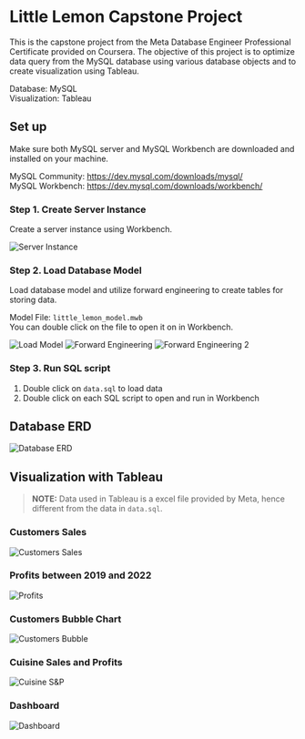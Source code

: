 # Little Lemon Capstone Project

This is the capstone project from the Meta Database Engineer Professional Certificate provided on Coursera. The objective of this project is to optimize data query from the MySQL database using various database objects and to create visualization using Tableau.

Database: MySQL
<br>Visualization: Tableau

## Set up

Make sure both MySQL server and MySQL Workbench are downloaded and installed on your machine.

MySQL Community: https://dev.mysql.com/downloads/mysql/
<br>MySQL Workbench: https://dev.mysql.com/downloads/workbench/

### Step 1. Create Server Instance

Create a server instance using Workbench.

![Server Instance](./images/setup/01_server_instance.png)

### Step 2. Load Database Model

Load database model and utilize forward engineering to create tables for storing data.

Model File: `little_lemon_model.mwb`
<br>You can double click on the file to open it on in Workbench.

![Load Model](./images/setup/02_load_modal.png)
![Forward Engineering](./images/setup/03_forward_engineering.png)
![Forward Engineering 2](./images/setup/04_forward_engineering_2.png)

### Step 3. Run SQL script

1. Double click on `data.sql` to load data
2. Double click on each SQL script to open and run in Workbench

## Database ERD

![Database ERD](./images/db_model.png)

## Visualization with Tableau

> **NOTE:** Data used in Tableau is a excel file provided by Meta, hence different from the data in `data.sql`.

### Customers Sales

![Customers Sales](./images/customers_sales.png)

### Profits between 2019 and 2022

![Profits](./images/profits_chart.png)

### Customers Bubble Chart

![Customers Bubble](./images/customer_bubble_chart.png)

### Cuisine Sales and Profits

![Cuisine S&P](./images/cuisine_s&p.png)

### Dashboard

![Dashboard](./images/sales_dashboard.png)
